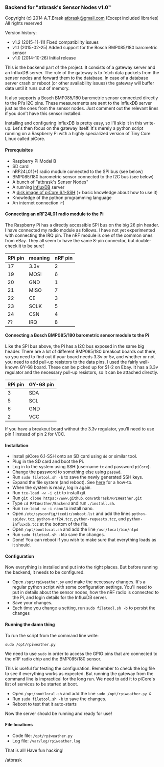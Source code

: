 ### Backend for "atbrask's Sensor Nodes v1.0"
Copyright (c) 2014 A.T.Brask <atbrask@gmail.com> (Except included libraries)
All rights reserved

Version history:
* v1.2 (2015-11-11) Fixed compatibility issues
* v1.1 (2015-02-25) Added support for the Bosch BMP085/180 barometric sensor
* v1.0 (2014-10-26) Initial release

This is the backend part of the project. It consists of a gateway server and
an InfluxDB server. The role of the gateway is to fetch data packets from the
sensor nodes and forward them to the database. In case of a database server
crash or reboot (or other availability issues) the gateway will buffer data
until it runs out of memory.

It also supports a Bosch BMP085/180 baremetric sensor connected directly to
the Pi's I2C pins. These measurements are sent to the InfluxDB server just as
the ones from the sensor nodes. Just comment out the relevant lines if you
don't have this sensor installed.

Installing and configuring InfluxDB is pretty easy, so I'll skip it in this
write-up. Let's then focus on the gateway itself. It's merely a python script
running on a Raspberry Pi with a highly specialized version of Tiny Core Linux
called piCore.

#### Prerequisites
* Raspberry Pi Model B
* SD card
* nRF24L01(+) radio module connected to the SPI bus (see below)
* BMP085/180 barometric sensor connected to the I2C bus (see below)
* A bunch of "atbrask's Sensor Nodes"
* A running [InfluxDB](http://influxdb.com) server
* A [disk image of piCore 6.1-SSH](http://tinycorelinux.net/6.x/armv6/releases/images/piCore-6.1-SSH.zip) (+ basic knowledge about how to use it)
* Knowledge of the python programming language
* An internet connection :-)

#### Connecting an nRF24L01 radio module to the Pi
The Raspberry Pi has a directly accessible SPI bus on the big 26 pin header. I
have connected my radio module as follows. I have not yet experimented with
connecting the IRQ pin. The nRF module is one of the common ones from eBay.
They all seem to have the same 8-pin connector, but double-check it to be sure!

RPi pin | meaning | nRF pin
--------|---------|--------
17      | 3.3v    | 2
19      | MOSI    | 6
20      | GND     | 1
21      | MISO    | 7
22      | CE      | 3
23      | SCLK    | 5
24      | CSN     | 4
??      | IRQ     | 8

#### Connecting a Bosch BMP085/180 barometric sensor module to the Pi
Like the SPI bus above, the Pi has a I2C bus exposed in the same big header.
There are a lot of different BMP085/180 breakout boards out there, so you need
to find out if your board needs 3.3v or 5v, and whether or not you need to add
pull-up resistors to the data pins. I used the fairly well-known GY-68 board.
These can be picked up for $1-2 on Ebay. It has a 3.3v regulator and the
necessary pull-up resistors, so it can be attached directly.

RPi pin | GY-68 pin
--------|----------
3       | SDA
5       | SCL
6       | GND
2       | VCC

If you have a breakout board without the 3.3v regulator, you'll need to use
pin 1 instead of pin 2 for VCC.

#### Installation
* Install piCore 6.1-SSH onto an SD card using `dd` or similar tool.
* Plug in the SD card and boot the Pi.
* Log in to the system using SSH (username `tc` and password `piCore`).
* Change the password to something else using `passwd`.
* Run `sudo filetool.sh -b` to save the newly generated SSH keys.
* Expand the file system (and reboot). See [here](http://www.maketecheasier.com/review-of-picore/) for a how-to.
* When the system is ready, log in again.
* Run `tce-load -w -i git` to install git.
* Run `git clone https://www.github.com/atbrask/RPIWeather.git`
* Type `cd RPIWeather/Backend` and run `./install.sh`.
* Run `tce-load -w -i nano` to install nano.
* Open `/etc/sysconfig/tcedir/onboot.lst` and add the lines `python-spidev.tcz`, `python-nrf24.tcz`, `python-requests.tcz`, and `python-influxdb.tcz` at the bottom of the file.
* Open `/opt/bootlocal.sh` and add the line `/usr/local/bin/ntpd`
* Run `sudo filetool.sh -b`to save the changes.
* Done! You can reboot if you wish to make sure that everything loads as it should.

#### Configuration
Now everything is installed and put into the right places. But before running 
the backend, it needs to be configured. 

* Open `/opt/rpiweather.py` and make the necessary changes. It's a regular python script with some configuration settings. You'll need to put in details about the sensor nodes, how the nRF radio is connected to the Pi, and login details for the InfluxDB server.
* Save your changes.
* Each time you change a setting, run `sudo filetool.sh -b` to persist the changes

#### Running the damn thing
To run the script from the command line write:

    sudo /opt/rpiweather.py


We need to use `sudo` in order to access the GPIO pins that are connected to
the nRF radio chip and the BMP085/180 sensor.

This is useful for testing the configuration. Remember to check the log file to
see if everything works as expected. But running the gateway from the command
line is impractical for the long run. We need to add it to piCore's list of 
services to be started at boot.

* Open `/opt/bootlocal.sh` and add the line `sudo /opt/rpiweather.py &`
* Run `sudo filetool.sh -b` to save the changes.
* Reboot to test that it auto-starts

Now the server should be running and ready for use!

#### File locations
* Code file: `/opt/rpiweather.py`
* Log file: `/var/log/rpiweather.log`

That is all! Have fun hacking!

/atbrask
